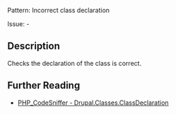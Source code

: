 Pattern: Incorrect class declaration

Issue: -

## Description

Checks the declaration of the class is correct.

## Further Reading

* [PHP_CodeSniffer - Drupal.Classes.ClassDeclaration](https://git.drupalcode.org/project/coder/-/tree/8.3.x/coder_sniffer/Drupal/Sniffs/Classes/ClassDeclarationSniff.php)